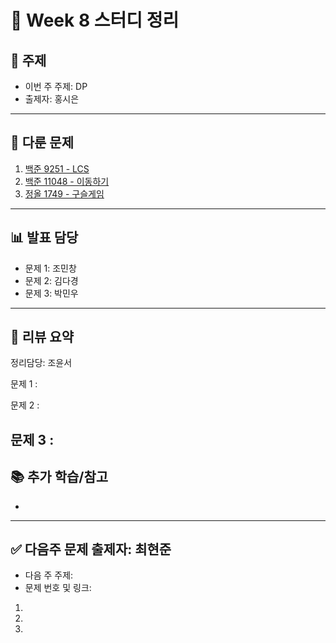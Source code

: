 ﻿# 📆 Week 8 스터디 정리

## 📌 주제
- 이번 주 주제: DP
- 출제자: 홍시은

---

## 📂 다룬 문제
1. [백준 9251 - LCS](https://www.acmicpc.net/problem/9251)
2. [백준 11048 - 이동하기](https://www.acmicpc.net/problem/11048)
3. [정올 1749 - 구슬게임](https://jungol.co.kr/problem/1749?cursor=MTAsOSww)

---

## 📊 발표 담당
- 문제 1: 조민창
- 문제 2: 김다경
- 문제 3: 박민우

---

## 📝 리뷰 요약

정리담당: 조윤서

문제 1 :

문제 2 :

문제 3 :
---

## 📚 추가 학습/참고
- 

---

## ✅ 다음주 문제 출제자: 최현준

- 다음 주 주제: 
- 문제 번호 및 링크:
1. 
2.
3.
